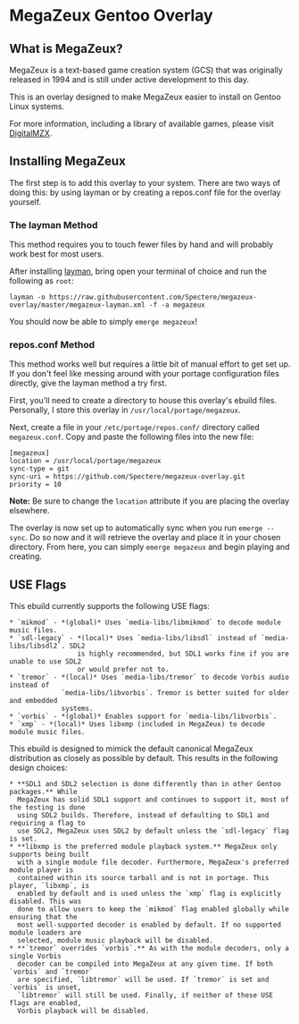 # MegaZeux Gentoo Overlay

## What is MegaZeux?

MegaZeux is a text-based game creation system (GCS) that was originally released in 1994
and is still under active development to this day.

This is an overlay designed to make MegaZeux easier to install on Gentoo Linux systems.

For more information, including a library of available games, please visit
[DigitalMZX](https://www.digitalmzx.net).

## Installing MegaZeux

The first step is to add this overlay to your system. There are two ways of doing this:
by using layman or by creating a repos.conf file for the overlay yourself.

### The layman Method

This method requires you to touch fewer files by hand and will probably work best for most
users.

After installing [layman](https://wiki.gentoo.org/wiki/Layman), bring open your terminal of
choice and run the following as `root`:

`layman -o https://raw.githubusercontent.com/Spectere/megazeux-overlay/master/megazeux-layman.xml -f -a megazeux`

You should now be able to simply `emerge megazeux`!

### repos.conf Method

This method works well but requires a little bit of manual effort to get set up. If you
don't feel like messing around with your portage configuration files directly, give the
layman method a try first.

First, you'll need to create a directory to house this overlay's ebuild files. Personally,
I store this overlay in `/usr/local/portage/megazeux`.

Next, create a file in your `/etc/portage/repos.conf/` directory called `megazeux.conf`.
Copy and paste the following files into the new file:

````
[megazeux]
location = /usr/local/portage/megazeux
sync-type = git
sync-uri = https://github.com/Spectere/megazeux-overlay.git
priority = 10
````

**Note:** Be sure to change the `location` attribute if you are placing the overlay elsewhere.

The overlay is now set up to automatically sync when you run `emerge --sync`. Do so now and
it will retrieve the overlay and place it in your chosen directory. From here, you can simply
`emerge megazeux` and begin playing and creating.

## USE Flags

This ebuild currently supports the following USE flags:

    * `mikmod` - *(global)* Uses `media-libs/libmikmod` to decode module music files.
    * `sdl-legacy` - *(local)* Uses `media-libs/libsdl` instead of `media-libs/libsdl2`. SDL2
                     is highly recommended, but SDL1 works fine if you are unable to use SDL2
                     or would prefer not to.
    * `tremor` - *(local)* Uses `media-libs/tremor` to decode Vorbis audio instead of
                 `media-libs/libvorbis`. Tremor is better suited for older and embedded
                 systems.
    * `vorbis` - *(global)* Enables support for `media-libs/libvorbis`.
    * `xmp` - *(local)* Uses libxmp (included in MegaZeux) to decode module music files.

This ebuild is designed to mimick the default canonical MegaZeux distribution as closely as
possible by default. This results in the following design choices:

    * **SDL1 and SDL2 selection is done differently than in other Gentoo packages.** While
      MegaZeux has solid SDL1 support and continues to support it, most of the testing is done
      using SDL2 builds. Therefore, instead of defaulting to SDL1 and requiring a flag to
      use SDL2, MegaZeux uses SDL2 by default unless the `sdl-legacy` flag is set.
    * **libxmp is the preferred module playback system.** MegaZeux only supports being built
      with a single module file decoder. Furthermore, MegaZeux's preferred module player is
      contained within its source tarball and is not in portage. This player, `libxmp`, is
      enabled by default and is used unless the `xmp` flag is explicitly disabled. This was
      done to allow users to keep the `mikmod` flag enabled globally while ensuring that the
      most well-supported decoder is enabled by default. If no supported module loaders are
      selected, module music playback will be disabled.
    * **`tremor` overrides `vorbis`.** As with the module decoders, only a single Vorbis
      decoder can be compiled into MegaZeux at any given time. If both `vorbis` and `tremor`
      are specified, `libtremor` will be used. If `tremor` is set and `vorbis` is unset,
      `libtremor` will still be used. Finally, if neither of these USE flags are enabled,
      Vorbis playback will be disabled.

